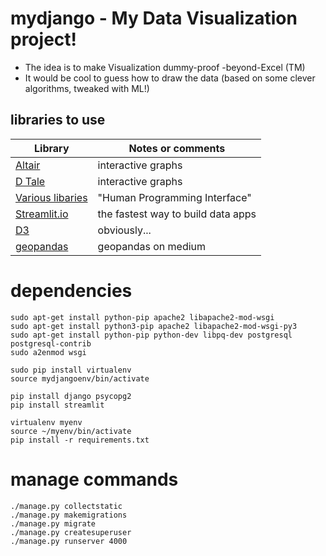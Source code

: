 # mydjango - My Data Visualization project!
- The idea is to make Visualization dummy-proof -beyond-Excel (TM)
- It would be cool to guess how to draw the data (based on some clever algorithms, tweaked with ML!)

## libraries to use
Library | Notes or comments
--- | --- 
[Altair](https://github.com/altair-viz/altair) | interactive graphs
[D Tale](https://pypi.org/project/dtale/) | interactive graphs
[Various libaries](https://beepb00p.xyz/hpi.html) | "Human Programming Interface"
[Streamlit.io](https://www.streamlit.io/) | the fastest way to build data apps
[D3](http://d3.org/) | obviously...
[geopandas](https://towardsdatascience.com/a-complete-guide-to-an-interactive-geographical-map-using-python-f4c5197e23e0) | geopandas on medium

# dependencies
	sudo apt-get install python-pip apache2 libapache2-mod-wsgi
	sudo apt-get install python3-pip apache2 libapache2-mod-wsgi-py3
	sudo apt-get install python-pip python-dev libpq-dev postgresql postgresql-contrib
	sudo a2enmod wsgi

	sudo pip install virtualenv
	source mydjangoenv/bin/activate

	pip install django psycopg2
	pip install streamlit

	virtualenv myenv
	source ~/myenv/bin/activate
	pip install -r requirements.txt

# manage commands
	./manage.py collectstatic 
	./manage.py makemigrations
	./manage.py migrate
	./manage.py createsuperuser  
	./manage.py runserver 4000

